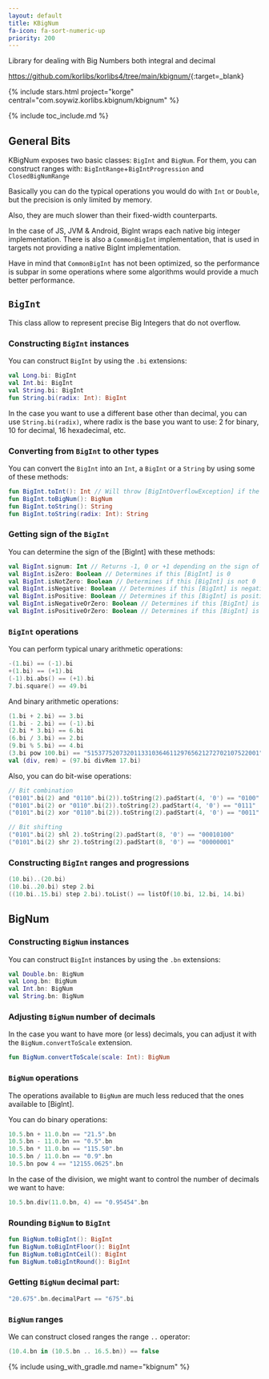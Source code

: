```yaml
---
layout: default
title: KBigNum
fa-icon: fa-sort-numeric-up
priority: 200
---
```


Library for dealing with Big Numbers both integral and decimal

<https://github.com/korlibs/korlibs4/tree/main/kbignum/>{:target=_blank}

{% include stars.html project="korge" central="com.soywiz.korlibs.kbignum/kbignum" %}

{% include toc_include.md %}

## General Bits

KBigNum exposes two basic classes: `BigInt` and `BigNum`.
For them, you can construct ranges with: `BigIntRange`+`BigIntProgression` and `ClosedBigNumRange`

Basically you can do the typical operations you would do with `Int` or `Double`,
but the precision is only limited by memory.

Also, they are much slower than their fixed-width counterparts.

In the case of JS, JVM & Android, BigInt wraps each native big integer implementation.
There is also a `CommonBigInt` implementation, that is used in targets not providing a native BigInt implementation.

Have in mind that `CommonBigInt` has not been optimized, so the performance is subpar in some operations where
some algorithms would provide a much better performance.

## `BigInt`

This class allow to represent precise Big Integers that do not overflow.

### Constructing `BigInt` instances

You can construct `BigInt` by using the `.bi` extensions:

```kotlin
val Long.bi: BigInt
val Int.bi: BigInt
val String.bi: BigInt
fun String.bi(radix: Int): BigInt
```

In the case you want to use a different base other than decimal, you can use `String.bi(radix)`,
where radix is the base you want to use: 2 for binary, 10 for decimal, 16 hexadecimal, etc.

### Converting from `BigInt` to other types

You can convert the `BigInt` into an `Int`, a `BigInt` or a `String` by using some of these methods:

```kotlin
fun BigInt.toInt(): Int // Will throw [BigIntOverflowException] if the number cannot be represented as an [Int]
fun BigInt.toBigNum(): BigNum
fun BigInt.toString(): String
fun BigInt.toString(radix: Int): String
```

### Getting sign of the `BigInt`

You can determine the sign of the [BigInt] with these methods:

```kotlin
val BigInt.signum: Int // Returns -1, 0 or +1 depending on the sign of this [BigInt]
val BigInt.isZero: Boolean // Determines if this [BigInt] is 0
val BigInt.isNotZero: Boolean // Determines if this [BigInt] is not 0
val BigInt.isNegative: Boolean // Determines if this [BigInt] is negative
val BigInt.isPositive: Boolean // Determines if this [BigInt] is positive
val BigInt.isNegativeOrZero: Boolean // Determines if this [BigInt] is either negative or zero (non-positive)
val BigInt.isPositiveOrZero: Boolean // Determines if this [BigInt] is either positive or zero (non-negative)
```

### `BigInt` operations

You can perform typical unary arithmetic operations:

```kotlin
-(1.bi) == (-1).bi
+(1.bi) == (+1).bi
(-1).bi.abs() == (+1).bi
7.bi.square() == 49.bi
```

And binary arithmetic operations:

```kotlin
(1.bi + 2.bi) == 3.bi
(1.bi - 2.bi) == (-1).bi
(2.bi * 3.bi) == 6.bi
(6.bi / 3.bi) == 2.bi
(9.bi % 5.bi) == 4.bi
(3.bi pow 100.bi) == "515377520732011331036461129765621272702107522001".bi
val (div, rem) = (97.bi divRem 17.bi)
```

Also, you can do bit-wise operations:

```kotlin
// Bit combination
("0101".bi(2) and "0110".bi(2)).toString(2).padStart(4, '0') == "0100"
("0101".bi(2) or "0110".bi(2)).toString(2).padStart(4, '0') == "0111"
("0101".bi(2) xor "0110".bi(2)).toString(2).padStart(4, '0') == "0011"

// Bit shifting
("0101".bi(2) shl 2).toString(2).padStart(8, '0') == "00010100"
("0101".bi(2) shr 2).toString(2).padStart(8, '0') == "00000001"
```

### Constructing `BigInt` ranges and progressions

```kotlin
(10.bi)..(20.bi)
(10.bi..20.bi) step 2.bi
((10.bi..15.bi) step 2.bi).toList() == listOf(10.bi, 12.bi, 14.bi)
```


## BigNum

### Constructing `BigNum` instances

You can construct `BigInt` instances by using the `.bn` extensions:

```kotlin
val Double.bn: BigNum
val Long.bn: BigNum
val Int.bn: BigNum
val String.bn: BigNum
```

### Adjusting `BigNum` number of decimals

In the case you want to have more (or less) decimals,
you can adjust it with the `BigNum.convertToScale` extension.

```kotlin
fun BigNum.convertToScale(scale: Int): BigNum
```

### `BigNum` operations

The operations available to `BigNum` are much less reduced that the ones available to [BigInt].

You can do binary operations:

```kotlin
10.5.bn + 11.0.bn == "21.5".bn
10.5.bn - 11.0.bn == "0.5".bn
10.5.bn * 11.0.bn == "115.50".bn
10.5.bn / 11.0.bn == "0.9".bn
10.5.bn pow 4 == "12155.0625".bn
```

In the case of the division, we might want to control the number of decimals we want to have: 

```kotlin
10.5.bn.div(11.0.bn, 4) == "0.95454".bn
```

### Rounding `BigNum` to `BigInt`

```kotlin
fun BigNum.toBigInt(): BigInt
fun BigNum.toBigIntFloor(): BigInt
fun BigNum.toBigIntCeil(): BigInt
fun BigNum.toBigIntRound(): BigInt
```

### Getting `BigNum` decimal part:

```kotlin
"20.675".bn.decimalPart == "675".bi
```

### `BigNum` ranges

We can construct closed ranges the range `..` operator:

```kotlin
(10.4.bn in (10.5.bn .. 16.5.bn)) == false
```

{% include using_with_gradle.md name="kbignum" %}
